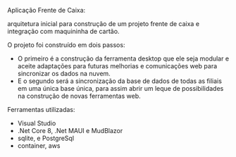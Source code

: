 ﻿Aplicação Frente de Caixa:

arquitetura inicial para construção de um projeto frente de caixa e integração com maquininha de cartão.

O projeto foi construído em dois passos:

* O primeiro é a construção da ferramenta desktop que ele seja modular e aceite adaptações para futuras melhorias e comunicações web para sincronizar os dados na nuvem.
* E o segundo será a sincronização da base de dados de todas as filiais em uma única base única, para assim abrir um leque de possibilidades na construção de novas ferramentas web.

Ferramentas utilizadas:

* Visual Studio
* .Net Core 8, .Net MAUI e MudBlazor
* sqlite, e PostgreSql
* container, aws
